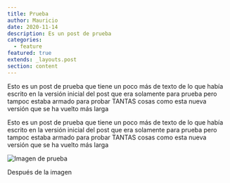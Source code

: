 ```yaml
---
title: Prueba
author: Mauricio
date: 2020-11-14
description: Es un post de prueba
categories:
  - feature
featured: true
extends: _layouts.post
section: content
---
```

Esto es un post de prueba que tiene un poco más de texto de lo que había escrito en la versión inicial del post que era solamente para prueba pero tampoc estaba armado para probar TANTAS cosas como esta nueva versión que se ha vuelto más larga

Esto es un post de prueba que tiene un poco más de texto de lo que había escrito en la versión inicial del post que era solamente para prueba pero tampoc estaba armado para probar TANTAS cosas como esta nueva versión que se ha vuelto más larga



![Imagen de prueba](/assets/images/uploads/logo-escuelita-dev-escuela-programacion.png "Imagen de prueba")



Después de la imagen